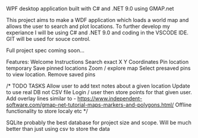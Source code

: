WPF desktop application built with C# and .NET 9.0 using GMAP.net  

This project aims to make a WDF application which loads a world map and allows the user to search and plot locations. 
To further develop my experiance I will be using C# and .NET 9.0 and coding in the VSCODE IDE. GIT will be used for souce control.

Full project spec coming soon...

Features:
Welcome Instructions 
Search exact X Y Coordinates 
Pin location temporary 
Save pinned locations 
Zoom / explore map 
Select presaved pins to view location. 
Remove saved pins



/* 
TODO TASKS 
Allow user to add text notes about a given location 
Update to use real DB not CSV file 
Login / user then store points for that given user. 
Add overlay lines similar to - https://www.independent-software.com/gmap-net-tutorial-maps-markers-and-polygons.html/
Offline functionality to store localy etc 
*/


SQLite probably the best database for project size and scope. Will be much better than just using csv to store the data  
